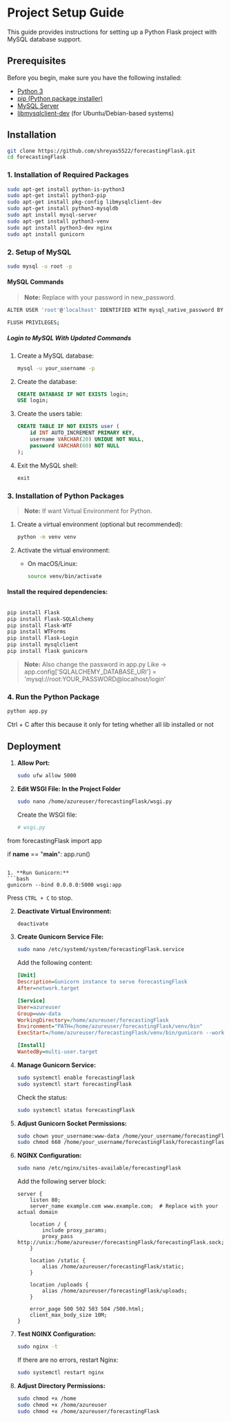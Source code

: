 # Project Setup Guide

This guide provides instructions for setting up a Python Flask project with MySQL database support.

## Prerequisites

Before you begin, make sure you have the following installed:

- [Python 3](https://www.python.org/downloads/)
- [pip (Python package installer)](https://pip.pypa.io/en/stable/installation/)
- [MySQL Server](https://dev.mysql.com/downloads/mysql/)
- [libmysqlclient-dev](https://packages.ubuntu.com/search?keywords=libmysqlclient-dev) (for Ubuntu/Debian-based systems)

## Installation

```bash
git clone https://github.com/shreyas5522/forecastingFlask.git
cd forecastingFlask
```

### 1. Installation of Required Packages

```bash
sudo apt-get install python-is-python3
sudo apt-get install python3-pip
sudo apt-get install pkg-config libmysqlclient-dev
sudo apt-get install python3-mysqldb
sudo apt install mysql-server
sudo apt-get install python3-venv
sudo apt install python3-dev nginx
sudo apt install gunicorn
```
### 2. Setup of MySQL

```bash
sudo mysql -u root -p 
```
#### MySQL Commands
> **Note:**
> Replace with your password in new_password.
```bash
ALTER USER 'root'@'localhost' IDENTIFIED WITH mysql_native_password BY 'new_password';
```
```bash
FLUSH PRIVILEGES;
```
##### Login to MySQL With Updated Commands
1. Create a MySQL database:

    ```bash
    mysql -u your_username -p
    ```

2. Create the database:

    ```sql
    CREATE DATABASE IF NOT EXISTS login;
    USE login;
    ```

3. Create the users table:

    ```sql
    CREATE TABLE IF NOT EXISTS user (
        id INT AUTO_INCREMENT PRIMARY KEY,
        username VARCHAR(20) UNIQUE NOT NULL,
        password VARCHAR(60) NOT NULL
    );
    ```

4. Exit the MySQL shell:

    ```sql
    exit
    ```

### 3. Installation of Python Packages
> **Note:**
> If want Virtual Environment for Python.

1. Create a virtual environment (optional but recommended):

    ```bash
    python -m venv venv
    ```

2. Activate the virtual environment:

    - On macOS/Linux:

        ```bash
        source venv/bin/activate
        ```

#### Install the required dependencies:

```bash

pip install Flask
pip install Flask-SQLAlchemy
pip install Flask-WTF
pip install WTForms
pip install Flask-Login
pip install mysqlclient
pip install flask gunicorn

```

> **Note:**
> Also change the password in app.py Like -> app.config['SQLALCHEMY_DATABASE_URI'] = 'mysql://root:YOUR_PASSWORD@localhost/login'

### 4. Run the Python Package
```bash
python app.py
```
Ctrl + C after this because it only for teting whether all lib installed or not


## **Deployment**

1. **Allow Port:**
   ```bash
   sudo ufw allow 5000
   ```

2. **Edit WSGI File: In the Project Folder**
   ```bash
   sudo nano /home/azureuser/forecastingFlask/wsgi.py
   ```
   Create the WSGI file:
   ```python
   # wsgi.py
from forecastingFlask import app

if __name__ == "__main__":
    app.run()
   ```

1. **Run Gunicorn:**
   ```bash
   gunicorn --bind 0.0.0.0:5000 wsgi:app
   ```
   Press `CTRL + C` to stop.

2. **Deactivate Virtual Environment:**
   ```bash
   deactivate
   ```

3. **Create Gunicorn Service File:**
   ```bash
   sudo nano /etc/systemd/system/forecastingFlask.service
   ```
   Add the following content:
   ```ini
   [Unit]
   Description=Gunicorn instance to serve forecastingFlask
   After=network.target

   [Service]
   User=azureuser
   Group=www-data
   WorkingDirectory=/home/azureuser/forecastingFlask
   Environment="PATH=/home/azureuser/forecastingFlask/venv/bin"
   ExecStart=/home/azureuser/forecastingFlask/venv/bin/gunicorn --workers 3 --bind unix:/home/azureuser/forecastingFlask/forecastingFlask.sock -m 007 app:app

   [Install]
   WantedBy=multi-user.target
   ```

4. **Manage Gunicorn Service:**
   ```bash
   sudo systemctl enable forecastingFlask
   sudo systemctl start forecastingFlask
   ```
   Check the status:
   ```bash
   sudo systemctl status forecastingFlask
   ```

5. **Adjust Gunicorn Socket Permissions:**
   ```bash
   sudo chown your_username:www-data /home/your_username/forecastingFlask/forecastingFlask.sock
   sudo chmod 660 /home/your_username/forecastingFlask/forecastingFlask.sock
   ```

6. **NGINX Configuration:**
   ```bash
   sudo nano /etc/nginx/sites-available/forecastingFlask
   ```
   Add the following server block:
   ```nginx
   server {
       listen 80;
       server_name example.com www.example.com;  # Replace with your actual domain

       location / {
           include proxy_params;
           proxy_pass http://unix:/home/azureuser/forecastingFlask/forecastingFlask.sock;
       }

       location /static {
           alias /home/azureuser/forecastingFlask/static;
       }

       location /uploads {
           alias /home/azureuser/forecastingFlask/uploads;
       }

       error_page 500 502 503 504 /500.html;
       client_max_body_size 10M;
   }
   ```

7. **Test NGINX Configuration:**
   ```bash
   sudo nginx -t
   ```
   If there are no errors, restart Nginx:
   ```bash
   sudo systemctl restart nginx
   ```

8.  **Adjust Directory Permissions:**
    ```bash
    sudo chmod +x /home
    sudo chmod +x /home/azureuser
    sudo chmod +x /home/azureuser/forecastingFlask
    ```
```


